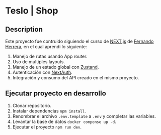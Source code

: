 # Teslo | Shop

## Description
Este proyecto fue contruido siguiendo el curso de [NEXT.js](https://fernando-herrera.com/course/nextjs-framework-react) de [Fernando Herrera](https://x.com/fernando_her85?s=21&t=bQt1-8dfQUCs-CdHxzYpzg ), en el cual aprendi lo siguiente:
1. Manejo de rutas usando App router.
2. Uso de multiples layouts.
3. Manejo de un estado global con [Zustand](https://zustand-demo.pmnd.rs/).
4. Autenticación con [NextAuth](https://next-auth.js.org/).
5. Integración y consumo del API creado en el mismo proyecto.

## Ejecutar proyecto en desarrollo
1. Clonar repositorio.
2. Instalar dependencias ```npm install```.
3. Renombrar el archivo ```.env.template``` a ```.env``` y completar las variables.
4. Levantar la base de datos ```docker componse up -d```.
5. Ejecutar el proyecto ```npm run dev```.